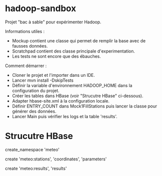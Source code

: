 # hadoop-sandbox
Projet "bac à sable" pour expérimenter Hadoop.

Informations utiles :
 * Mockup contient une classe qui permet de remplir la base avec de fausses données.
 * Scratchpad contient des classe principale d'experimentation.
 * Les tests ne sont encore que des ébauches.
  
Comment démarrer :
 * Cloner le projet et l'importer dans un IDE.
 * Lancer mvn install -DskipTests
 * Définir la variable d'environnement HADOOP_HOME dans la configuration du projet.
 * Créer les tables dans HBase (voir "Strucutre HBase" ci-dessous).
 * Adapter hbase-site.xml à la configuration locale.
 * Définir ENTRY_COUNT dans Mock1FillStations puis lancer la classe pour générer des données.
 * Lancer Main puis vérifier les logs et la table 'results'.

# Strucutre HBase

create_namespace 'meteo'

create 'meteo:stations', 'coordinates', 'parameters'

create 'meteo:results', 'results'
